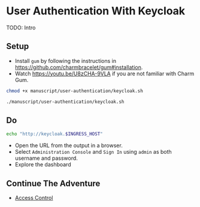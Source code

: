 # User Authentication With Keycloak

TODO: Intro

## Setup

* Install `gum` by following the instructions in https://github.com/charmbracelet/gum#installation.
* Watch https://youtu.be/U8zCHA-9VLA if you are not familiar with Charm Gum.

```bash
chmod +x manuscript/user-authentication/keycloak.sh

./manuscript/user-authentication/keycloak.sh
```

## Do

```sh
echo "http://keycloak.$INGRESS_HOST"
```

* Open the URL from the output in a browser.
* Select `Administration Console` and `Sign In` using `admin` as both username and password.
* Explore the dashboard

## Continue The Adventure

* [Access Control](../access/README.md)

